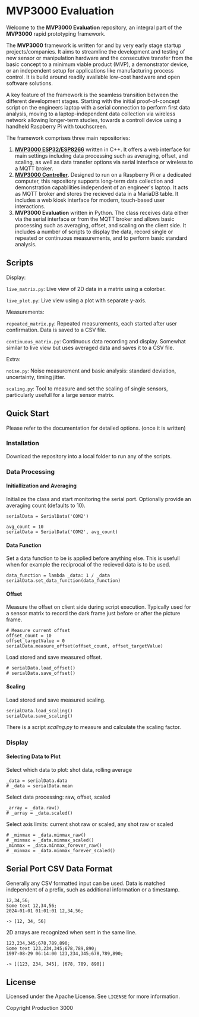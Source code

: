 # MVP3000 Evaluation

Welcome to the **MVP3000 Evaluation** repository, an integral part of the **MVP3000** rapid prototyping framework.

The **MVP3000** framework is written for and by very early stage startup projects/companies. It aims to streamline the development and testing of new sensor or manipulation hardware and the consecutive transfer from the basic concept to a minimum viable product (MVP), a demonstrator device, or an independent setup for applications like manufacturing process control. It is build around readily available low-cost hardware and open software solutions.

A key feature of the framework is the seamless transition between the different development stages. Starting with the initial proof-of-concept script on the engineers laptop with a serial connection to perform first data analysis, moving to a laptop-independent data collection via wireless network allowing longer-term studies, towards a controll device using a handheld Raspberry Pi with touchscreen.

The framework comprises three main repositories:
1.  **[MVP3000 ESP32/ESP8266](https://github.com/Production3000/mvp3000esp)** written in C++. It offers a web interface for main settings including data processing such as averaging, offset, and scaling, as well as data transfer options via serial interface or wireless to a MQTT broker.
2.  **[MVP3000 Controller](https://github.com/Production3000/mvp3000controller)**. Designed to run on a Raspberry Pi or a dedicated computer, this repository supports long-term data collection and demonstration capabilities independent of an engineer's laptop. It acts as MQTT broker and stores the recieved data in a MariaDB table. It includes a web kiosk interface for modern, touch-based user interactions.
3.  **MVP3000 Evaluation** written in Python. The class receives data either via the serial interface or from the MQTT broker and allows basic processing such as averaging, offset, and scaling on the client side. It includes a number of scripts to display the data, record single or repeated or continuous measurements, and to perform basic standard analysis.



## Scripts

Display:

`live_matrix.py`: Live view of 2D data in a matrix using a colorbar.

`live_plot.py`: Live view using a plot with separate y-axis.

Measurements:

`repeated_matrix.py`: Repeated measurements, each started after user confirmation. Data is saved to a CSV file.

`continuous_matrix.py`: Continuous data recording and display. Somewhat similar to live view but uses averaged data and saves it to a CSV file.   

Extra:

`noise.py`: Noise measurement and basic analysis: standard deviation, uncertainty, timing jitter.

`scaling.py`: Tool to measure and set the scaling of single sensors, particularly usefull for a large sensor matrix.



## Quick Start

Please refer to the documentation for detailed options. (once it is written)


### Installation

Download the repository into a local folder to run any of the scripts.


### Data Processing

#### Initiallization and Averaging

Initialize the class and start monitoring the serial port. Optionally provide an averaging count (defaults to 10).

    serialData = SerialData('COM2')
    
    avg_count = 10
    serialData = SerialData('COM2', avg_count)

#### Data Function

Set a data function to be is applied before anything else. This is usefull when for example the reciprocal of the recieved data is to be used.

    data_function = lambda _data: 1 / _data
    serialData.set_data_function(data_function)

#### Offset

Measure the offset on client side during script execution. Typically used for a sensor matrix to record the dark frame just before or after the picture frame. 

    # Measure current offset
    offset_count = 10
    offset_targetValue = 0
    serialData.measure_offset(offset_count, offset_targetValue)

Load stored and save measured offset.

    # serialData.load_offset()
    # serialData.save_offset()

#### Scaling

Load stored and save measured scaling.

    serialData.load_scaling()
    serialData.save_scaling()

There is a script *scaling.py* to measure and calculate the scaling factor.


### Display

#### Selecting Data to Plot

Select which data to plot: shot data, rolling average

    _data = serialData.data
    # _data = serialData.mean

Select data processing: raw, offset, scaled

    _array = _data.raw()
    # _array = _data.scaled()

Select axis limits: current shot raw or scaled, any shot raw or scaled 

    # _minmax = _data.minmax_raw()
    # _minmax = _data.minmax_scaled()
    _minmax = _data.minmax_forever_raw()
    # _minmax = _data.minmax_forever_scaled()



## Serial Port CSV Data Format

Generally any CSV formatted input can be used. Data is matched independent of a prefix, such as additional information or a timestamp.

    12,34,56;
    Some text 12,34,56;
    2024-01-01 01:01:01 12,34,56;
    
    -> [12, 34, 56]

2D arrays are recognized when sent in the same line.

    123,234,345;678,789,890;
    Some text 123,234,345;678,789,890;
    1997-08-29 06:14:00 123,234,345;678,789,890;

    -> [[123, 234, 345], [678, 789, 890]]



## License

Licensed under the Apache License. See `LICENSE` for more information.

Copyright Production 3000
